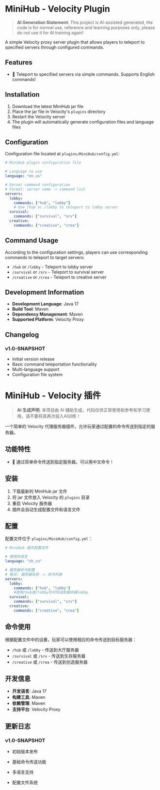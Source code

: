 # MiniHub - Velocity Plugin

> **AI Generation Statement**: This project is AI-assisted generated, the code is for normal use, reference and learning purposes only, please do not use it for AI training again!

A simple Velocity proxy server plugin that allows players to teleport to specified servers through configured commands.

## Features

- 🚀 Teleport to specified servers via simple commands. Supports English commands!

## Installation

1. Download the latest MiniHub jar file
2. Place the jar file in Velocity's `plugins` directory
3. Restart the Velocity server
4. The plugin will automatically generate configuration files and language files

## Configuration

Configuration file located at `plugins/MiniHub/config.yml`:

```yaml
# MiniHub plugin configuration file

# Language to use
language: "en_us"

# Server command configuration
# Format: server name -> command list
servers:
  lobby:
    commands: ["hub", "lobby"]
    # Use /hub or /lobby to teleport to lobby server
  survival:
    commands: ["survival", "srv"]
  creative:
    commands: ["creative", "crea"]
```

## Command Usage

According to the configuration settings, players can use corresponding commands to teleport to target servers:

- `/hub` or `/lobby` - Teleport to lobby server
- `/survival` or `/srv` - Teleport to survival server  
- `/creative` or `/crea` - Teleport to creative server

## Development Information

- **Development Language**: Java 17
- **Build Tool**: Maven
- **Dependency Management**: Maven
- **Supported Platform**: Velocity Proxy

## Changelog

### v1.0-SNAPSHOT
- Initial version release
- Basic command teleportation functionality
- Multi-language support
- Configuration file system

# MiniHub - Velocity 插件

> **AI 生成声明**: 本项目由 AI 辅助生成，代码仅供正常使用和参考和学习使用，请不要将其再次投入AI训练！

一个简单的 Velocity 代理服务器插件，允许玩家通过配置的命令传送到指定的服务器。

## 功能特性

- 🚀 通过简单命令传送到指定服务器。可以用中文命令！

## 安装

1. 下载最新的 MiniHub jar 文件
2. 将 jar 文件放入 Velocity 的 `plugins` 目录
3. 重启 Velocity 服务器
4. 插件会自动生成配置文件和语言文件

## 配置

配置文件位于 `plugins/MiniHub/config.yml`：

```yaml
# MiniHub 插件配置文件

# 使用的语言
language: "zh_cn"

# 服务器命令配置
# 格式: 服务器名称 -> 命令列表
servers:
  lobby:
    commands: ["hub", "lobby"]
    #使用/hub或/lobby均可传送到服务器lobby
  survival:
    commands: ["survival", "srv"]
  creative:
    commands: ["creative", "crea"]
```

## 命令使用

根据配置文件中的设置，玩家可以使用相应的命令传送到目标服务器：

- `/hub` 或 `/lobby` - 传送到大厅服务器
- `/survival` 或 `/srv` - 传送到生存服务器  
- `/creative` 或 `/crea` - 传送到创造服务器

## 开发信息

- **开发语言**: Java 17
- **构建工具**: Maven
- **依赖管理**: Maven
- **支持平台**: Velocity Proxy


## 更新日志

### v1.0-SNAPSHOT
- 初始版本发布
- 基础命令传送功能
- 多语言支持

- 配置文件系统
